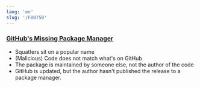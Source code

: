 ```yaml
---
lang: 'en'
slug: '/F0B75B'
---
```


### [GitHub's Missing Package Manager](https://matt-rickard.com/githubs-missing-package-manager/)

- Squatters sit on a popular name
- (Malicious) Code does not match what's on GitHub
- The package is maintained by someone else, not the author of the code
- GitHub is updated, but the author hasn't published the release to a package manager.
